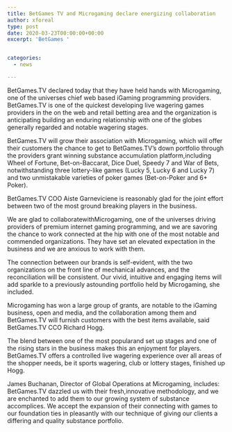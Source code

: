 ```yaml
---
title: BetGames TV and Microgaming declare energizing collaboration
author: xforeal 
type: post
date: 2020-03-23T00:00:00+00:00
excerpt: 'BetGames '


categories:
  - news

---
```

BetGames.TV declared today that they have held hands with Microgaming, one of the universes chief web based iGaming programming providers. BetGames.TV is one of the quickest developing live wagering games providers in the on the web and retail betting area and the organization is anticipating building an enduring relationship with one of the globes generally regarded and notable wagering stages. 

BetGames.TV will grow their association with Microgaming, which will offer their customers the chance to get to BetGames.TV&#8217;s down portfolio through the providers grant winning substance accumulation platform,including Wheel of Fortune, Bet-on-Baccarat, Dice Duel, Speedy 7 and War of Bets, notwithstanding three lottery-like games (Lucky 5, Lucky 6 and Lucky 7) and two unmistakable varieties of poker games (Bet-on-Poker and 6+ Poker). 

BetGames.TV COO Aiste Garneviciene is reasonably glad for the joint effort between two of the most ground breaking players in the business. 

We are glad to collaboratewithMicrogaming, one of the universes driving providers of premium internet gaming programming, and we are savoring the chance to work connected at the hip with one of the most notable and commended organizations. They have set an elevated expectation in the business and we are anxious to work with them. 

The connection between our brands is self-evident, with the two organizations on the front line of mechanical advances, and the reconciliation will be consistent. Our vivid, intuitive and engaging items will add sparkle to a previously astounding portfolio held by Microgaming, she included. 

Microgaming has won a large group of grants, are notable to the iGaming business, open and media, and the collaboration among them and BetGames.TV will furnish customers with the best items available, said BetGames.TV CCO Richard Hogg. 

The blend between one of the most popularand set up stages and one of the rising stars in the business makes this an enjoyment for players. BetGames.TV offers a controlled live wagering experience over all areas of the shopper needs, be it sports wagering, club or lottery stages, finished up Hogg. 

James Buchanan, Director of Global Operations at Microgaming, includes: BetGames.TV dazzled us with their fresh,innovative methodology, and we are enchanted to add them to our growing system of substance accomplices. We accept the expansion of their connecting with games to our foundation ties in pleasantly with our technique of giving our clients a differing and quality substance portfolio.
